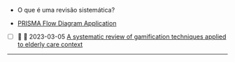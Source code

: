 - O que é uma revisão sistemática?

- [PRISMA Flow Diagram Application](http://prisma-statement.org/)

- [ ] 🔼 🛫 2023-03-05 [A systematic review of gamification techniques applied to elderly care context](https://link.springer.com/article/10.1007/s10462-020-09809-6)

-----
